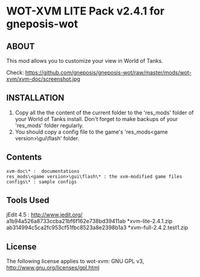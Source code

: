 WOT-XVM LITE Pack v2.4.1 for gneposis-wot
=========================================

ABOUT
-----

This mod allows you to customize your view in World of Tanks.

Check: <https://github.com/gneposis/gneposis-wot/raw/master/mods/wot-xvm/xvm-doc/screenshot.jpg>
                         
INSTALLATION               
------------
1. Copy all the the content of the current folder to the 'res_mods' folder of your World of Tanks install. Don't forget to make backups of your 'res_mods' folder regularly.
2. You should copy a config file to the game's 'res_mods\<game version>\gui\flash\' folder.

Contents
--------
    xvm-doc\* :  documentations
    res_mods\<game version>\gui\flash\* : the xvm-modified game files
    configs\* : sample configs
                                                            
Tools Used
----------
jEdit 4.5 : <http://www.jedit.org/>
a1b94a526a8733ccba21bf6f162e738bd39411ab *xvm-lite-2.4.1.zip
ab314994c5ca2fc953cf51fbc8523a8e2398b1a3 *xvm-full-2.4.2.test1.zip

License
-------
The following license applies to wot-xvm: GNU GPL v3, <http://www.gnu.org/licenses/gpl.html>